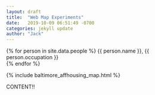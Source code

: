 ```yaml
---
layout: draft
title:  "Web Map Experiments"
date:   2019-10-09 06:51:49 -0700
categories: jekyll update
author: "Jack"
---
```



{% for person in site.data.people %}
   {{ person.name }}, {{ person.occupation }} <br>
{% endfor %}    

{% include baltimore_affhousing_map.html %}

CONTENT!!
